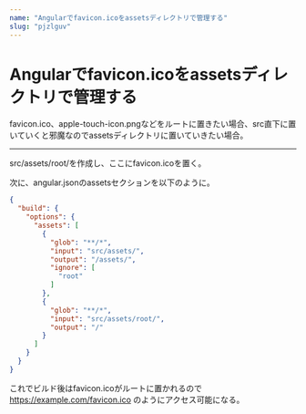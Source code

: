 ```yaml
---
name: "Angularでfavicon.icoをassetsディレクトリで管理する"
slug: "pjzlguv"
---
```


# Angularでfavicon.icoをassetsディレクトリで管理する

favicon.ico、apple-touch-icon.pngなどをルートに置きたい場合、src直下に置いていくと邪魔なのでassetsディレクトリに置いていきたい場合。

----------

src/assets/root/を作成し、ここにfavicon.icoを置く。

次に、angular.jsonのassetsセクションを以下のように。

```json
{
  "build": {
    "options": {
      "assets": [
        {
          "glob": "**/*",
          "input": "src/assets/",
          "output": "/assets/",
          "ignore": [
            "root"
          ]
        },
        {
          "glob": "**/*",
          "input": "src/assets/root/",
          "output": "/"
        }
      ]
    }
  }
}
```

これでビルド後はfavicon.icoがルートに置かれるので https://example.com/favicon.ico のようにアクセス可能になる。
